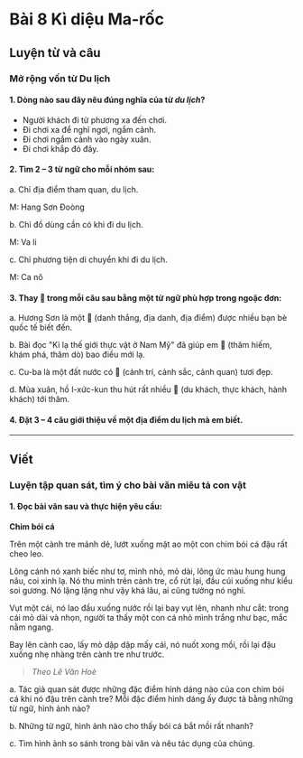 # Bài 8 Kì diệu Ma-rốc

## Luyện từ và câu

### Mở rộng vốn từ Du lịch

#### 1.  Dòng nào sau đây nêu đúng nghĩa của từ *du lịch*?
 *   Người khách đi từ phương xa đến chơi.
 *   Đi chơi xa để nghỉ ngơi, ngắm cảnh.
 *   Đi chơi ngắm cảnh vào ngày xuân.
 *   Đi chơi khắp đó đây.

#### 2.  Tìm 2 – 3 từ ngữ cho mỗi nhóm sau:
 a. Chỉ địa điểm tham quan, du lịch.

M: Hang Sơn Đoòng

 b. Chỉ đồ dùng cần có khi đi du lịch.
 
 M: Va li
 
 c. Chỉ phương tiện di chuyển khi đi du lịch.
 
   M: Ca nô

#### 3.  Thay 🌸 trong mỗi câu sau bằng một từ ngữ phù hợp trong ngoặc đơn:
 a. Hương Sơn là một 🌸 (danh thắng, địa danh, địa điểm) được nhiều bạn bè quốc tế biết đến.

 b. Bài đọc "Kì lạ thế giới thực vật ở Nam Mỹ" đã giúp em 🌸 (thăm hiếm, khám phá, thăm dò) bao điều mới lạ.
 
 c. Cu-ba là một đất nước có 🌸 (cảnh trí, cảnh sắc, cảnh quan) tươi đẹp.
 
 d. Mùa xuân, hồ I-xức-kun thu hút rất nhiều 🌸 (du khách, thực khách, hành khách) tới thăm.

#### 4.  Đặt 3 – 4 câu giới thiệu về một địa điểm du lịch mà em biết.

---

## Viết

### Luyện tập quan sát, tìm ý cho bài văn miêu tả con vật

#### 1.  Đọc bài văn sau và thực hiện yêu cầu:

 **Chim bói cá**

 Trên một cành tre mảnh dẻ, lướt xuống mặt ao một con chim bói cá đậu rất cheo leo.

 Lông cánh nó xanh biếc như tơ, mình nhỏ, mỏ dài, lông ức màu hung hung nâu, coi xinh lạ. Nó thu mình trên cành tre, cổ rút lại, đầu cúi xuống như kiểu soi gương. Nó lặng lặng như vậy khá lâu, ai cũng tưởng nó nghỉ.

 Vụt một cái, nó lao đầu xuống nước rồi lại bay vụt lên, nhanh như cắt: trong cái mỏ dài và nhọn, người ta thấy một con cá nhỏ mình trắng như bạc, mắc nằm ngang.

 Bay lên cành cao, lấy mỏ dập dập mấy cái, nó nuốt xong mồi, rồi lại đậu xuống nhẹ nhàng trên cành tre như trước.
 > *Theo Lê Văn Hoè*

 a. Tác giả quan sát được những đặc điểm hình dáng nào của con chim bói cá khi nó đậu trên cành tre? Mỗi đặc điểm hình dáng ấy được tả bằng những từ ngữ, hình ảnh nào?

 b. Những từ ngữ, hình ảnh nào cho thấy bói cá bắt mồi rất nhanh?
 
 c. Tìm hình ảnh so sánh trong bài văn và nêu tác dụng của chúng.
